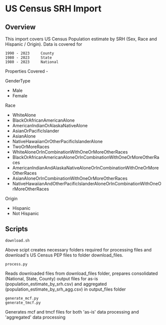 # US Census SRH Import

## Overview

This import covers US Census Population estimate by SRH (Sex, Race and Hispanic / Origin).
Data is covered for 

    1990 - 2023     County
    1980 - 2023     State
    1980 - 2023     National

Properties Covered - 

GenderType
- Male
- Female

Race
- WhiteAlone
- BlackOrAfricanAmericanAlone
- AmericanIndianOrAlaskaNativeAlone
- AsianOrPacificIslander
- AsianAlone
- NativeHawaiianOrOtherPacificIslanderAlone
- TwoOrMoreRaces
- WhiteAloneOrInCombinationWithOneOrMoreOtherRaces
- BlackOrAfricanAmericanAloneOrInCombinationWithOneOrMoreOtherRaces
- AmericanIndianAndAlaskaNativeAloneOrInCombinationWithOneOrMoreOtherRaces
- AsianAloneOrInCombinationWithOneOrMoreOtherRaces
- NativeHawaiianAndOtherPacificIslanderAloneOrInCombinationWithOneOrMoreOtherRaces

Origin
- Hispanic
- Not Hispanic



## Scripts
```
download.sh
```
Above scipt creates necessary folders required for processing files and download's US 
Census PEP files to folder download_files.


```
process.py
```
Reads downloaded files from download_files folder, prepares consolidated 
(National, State, County) output files for as-is (population_estimate_by_srh.csv) and aggregated (population_estimate_by_srh_agg.csv) in output_files folder


```
generate_mcf.py
generate_tmcf.py
```
Generates mcf and tmcf files for both 'as-is' data processing and 'aggregated' data processing
